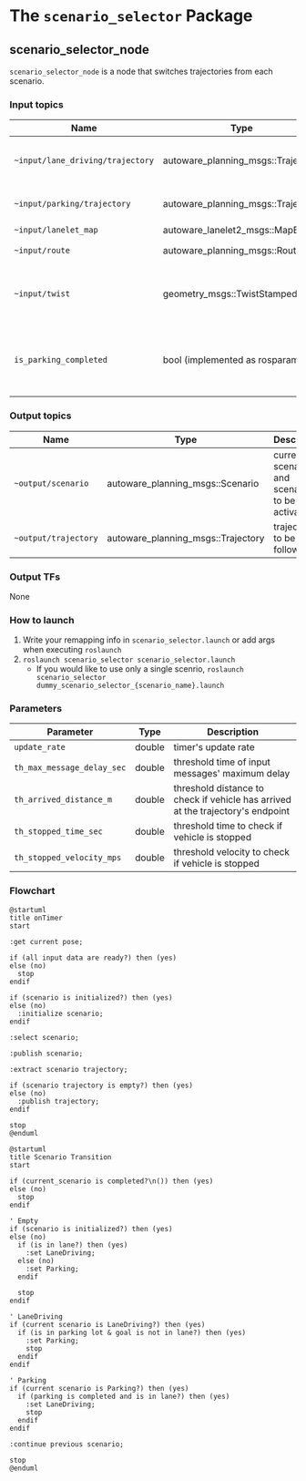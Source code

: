 # The `scenario_selector` Package

## scenario_selector_node

`scenario_selector_node` is a node that switches trajectories from each scenario.

### Input topics

| Name                               | Type                               | Description                                           |
| ---------------------------------- | ---------------------------------- | ----------------------------------------------------- |
| `~input/lane_driving/trajectory` | autoware_planning_msgs::Trajectory | trajectory of LaneDriving scenario                  |
| `~input/parking/trajectory`        | autoware_planning_msgs::Trajectory | trajectory of Parking scenario                        |
| `~input/lanelet_map`               | autoware_lanelet2_msgs::MapBin     |                                                       |
| `~input/route`                     | autoware_planning_msgs::Route      | route and goal pose                                   |
| `~input/twist`                     | geometry_msgs::TwistStamped        | for checking whether vehicle is stopped               |
| `is_parking_completed`             | bool (implemented as rosparam)     | whether all split trajectory of Parking are published |

### Output topics

| Name                 | Type                               | Description                                    |
| -------------------- | ---------------------------------- | ---------------------------------------------- |
| `~output/scenario`   | autoware_planning_msgs::Scenario   | current scenario and scenarios to be activated |
| `~output/trajectory` | autoware_planning_msgs::Trajectory | trajectory to be followed                      |

### Output TFs

None

### How to launch

1. Write your remapping info in `scenario_selector.launch` or add args when executing `roslaunch`
2. `roslaunch scenario_selector scenario_selector.launch`
   - If you would like to use only a single scenrio, `roslaunch scenario_selector dummy_scenario_selector_{scenario_name}.launch`

### Parameters

| Parameter                  | Type   | Description                                                                     |
| -------------------------- | ------ | ------------------------------------------------------------------------------- |
| `update_rate`              | double | timer's update rate                                                             |
| `th_max_message_delay_sec` | double | threshold time of input messages' maximum delay                                 |
| `th_arrived_distance_m`    | double | threshold distance to check if vehicle has arrived at the trajectory's endpoint |
| `th_stopped_time_sec`      | double | threshold time to check if vehicle is stopped                                   |
| `th_stopped_velocity_mps`  | double | threshold velocity to check if vehicle is stopped                               |

### Flowchart

```plantuml
@startuml
title onTimer
start

:get current pose;

if (all input data are ready?) then (yes)
else (no)
  stop
endif

if (scenario is initialized?) then (yes)
else (no)
  :initialize scenario;
endif

:select scenario;

:publish scenario;

:extract scenario trajectory;

if (scenario trajectory is empty?) then (yes)
else (no)
  :publish trajectory;
endif

stop
@enduml
```

```plantuml
@startuml
title Scenario Transition
start

if (current_scenario is completed?\n()) then (yes)
else (no)
  stop
endif

' Empty
if (scenario is initialized?) then (yes)
else (no)
  if (is in lane?) then (yes)
    :set LaneDriving;
  else (no)
    :set Parking;
  endif

  stop
endif

' LaneDriving
if (current scenario is LaneDriving?) then (yes)
  if (is in parking lot & goal is not in lane?) then (yes)
    :set Parking;
    stop
  endif
endif

' Parking
if (current scenario is Parking?) then (yes)
  if (parking is completed and is in lane?) then (yes)
    :set LaneDriving;
    stop
  endif
endif

:continue previous scenario;

stop
@enduml
```
